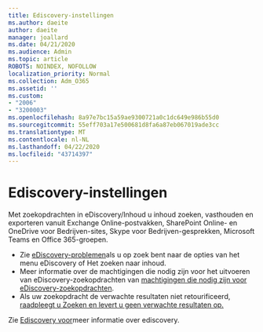 ```yaml
---
title: Ediscovery-instellingen
ms.author: daeite
author: daeite
manager: joallard
ms.date: 04/21/2020
ms.audience: Admin
ms.topic: article
ROBOTS: NOINDEX, NOFOLLOW
localization_priority: Normal
ms.collection: Adm_O365
ms.assetid: ''
ms.custom:
- "2006"
- "3200003"
ms.openlocfilehash: 8a97e7bc15a59ae9300721a0c1dc649e986b55d0
ms.sourcegitcommit: 55eff703a17e500681d8fa6a87eb067019ade3cc
ms.translationtype: MT
ms.contentlocale: nl-NL
ms.lasthandoff: 04/22/2020
ms.locfileid: "43714397"
---
```

# <a name="ediscovery-settings"></a>Ediscovery-instellingen

Met zoekopdrachten in eDiscovery/Inhoud u inhoud zoeken, vasthouden en exporteren vanuit Exchange Online-postvakken, SharePoint Online- en OneDrive voor Bedrijven-sites, Skype voor Bedrijven-gesprekken, Microsoft Teams en Office 365-groepen.

- Zie [eDiscovery-problemen](https://docs.microsoft.com/alchemyinsights/ediscovery-issues)als u op zoek bent naar de opties van het menu eDiscovery of Het zoeken naar inhoud.
- Meer informatie over de machtigingen die nodig zijn voor het uitvoeren van eDiscovery-zoekopdrachten van [machtigingen die nodig zijn voor eDiscovery-zoekopdrachten](https://docs.microsoft.com/alchemyinsights/permissions-required-for-ediscovery-searches).
- Als uw zoekopdracht de verwachte resultaten niet retourificeerd, [raadpleegt u Zoeken en levert u geen verwachte resultaten op.](https://docs.microsoft.com/alchemyinsights/search-not-returning-expected-results)

Zie [Ediscovery voor](https://docs.microsoft.com/office365/securitycompliance/ediscovery)meer informatie over ediscovery.
